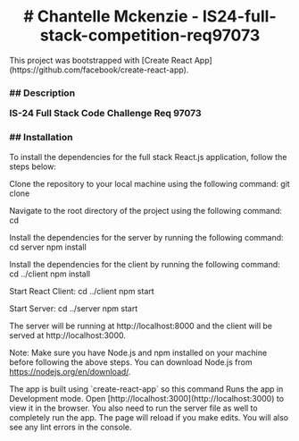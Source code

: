 <h1 align="center">
# Chantelle Mckenzie - IS24-full-stack-competition-req97073
</h1>

<p align="left">
This project was bootstrapped with [Create React App](https://github.com/facebook/create-react-app).
</p>

<h3 align='left'>
## Description

IS-24 Full Stack Code Challenge Req 97073
</h3>

<h3 align='left'>
## Installation
</h3>


<p align='left'>
To install the dependencies for the full stack React.js application, follow the steps below:
</p>

<p align='left'>
Clone the repository to your local machine using the following command:
git clone <https://github.com/bella77-69/chantelle-mckenzie-IS24-full-stack-competition-req97073>
</p>

<p align='left'>
Navigate to the root directory of the project using the following command:
cd <code-challenge>
</p>

<p align='left'>
Install the dependencies for the server by running the following command:
cd server
npm install
</p>

<p align='left'>
Install the dependencies for the client by running the following command:
cd ../client
npm install
</p>

<p align='left'>
Start React Client: 
cd ../client
npm start
</p>

<p align='left'>
Start Server:
cd ../server
npm start 
</p>

<p align='left'>
The server will be running at http://localhost:8000 and the client will be served at http://localhost:3000.

Note: Make sure you have Node.js and npm installed on your machine before following the above steps. You can download Node.js from https://nodejs.org/en/download/.
</p>

<p align='left'>
The app is built using `create-react-app` so this command Runs the app in Development mode. Open [http://localhost:3000](http://localhost:3000) to view it in the browser. You also need to run the server file as well to completely run the app. The page will reload if you make edits.
You will also see any lint errors in the console.
</p>





